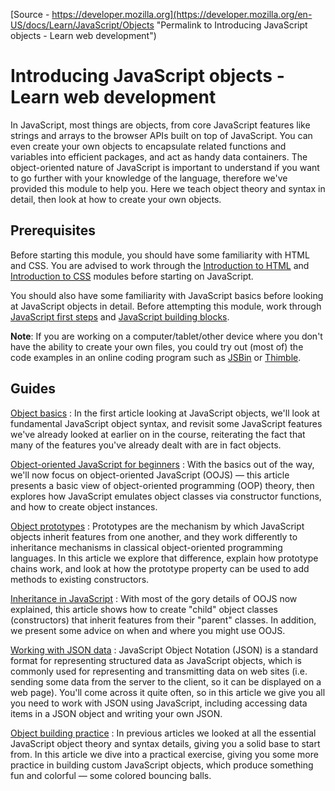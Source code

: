
[Source - https://developer.mozilla.org](https://developer.mozilla.org/en-US/docs/Learn/JavaScript/Objects "Permalink to Introducing JavaScript objects - Learn web development")

# Introducing JavaScript objects - Learn web development

In JavaScript, most things are objects, from core JavaScript features like strings and arrays to the browser APIs built on top of JavaScript. You can even create your own objects to encapsulate related functions and variables into efficient packages, and act as handy data containers. The object-oriented nature of JavaScript is important to understand if you want to go further with your knowledge of the language, therefore we've provided this module to help you. Here we teach object theory and syntax in detail, then look at how to create your own objects.

## Prerequisites

Before starting this module, you should have some familiarity with HTML and CSS. You are advised to work through the [Introduction to HTML][1] and [Introduction to CSS][2] modules before starting on JavaScript.

You should also have some familiarity with JavaScript basics before looking at JavaScript objects in detail. Before attempting this module, work through [JavaScript first steps][3] and [JavaScript building blocks][4].

**Note**: If you are working on a computer/tablet/other device where you don't have the ability to create your own files, you could try out (most of) the code examples in an online coding program such as [JSBin][5] or [Thimble][6].

## Guides

[Object basics][7]
: In the first article looking at JavaScript objects, we'll look at fundamental JavaScript object syntax, and revisit some JavaScript features we've already looked at earlier on in the course, reiterating the fact that many of the features you've already dealt with are in fact objects.

[Object-oriented JavaScript for beginners][8]
: With the basics out of the way, we'll now focus on object-oriented JavaScript (OOJS) — this article presents a basic view of object-oriented programming (OOP) theory, then explores how JavaScript emulates object classes via constructor functions, and how to create object instances.

[Object prototypes][9]
: Prototypes are the mechanism by which JavaScript objects inherit features from one another, and they work differently to inheritance mechanisms in classical object-oriented programming languages. In this article we explore that difference, explain how prototype chains work, and look at how the prototype property can be used to add methods to existing constructors.

[Inheritance in JavaScript][10]
: With most of the gory details of OOJS now explained, this article shows how to create "child" object classes (constructors) that inherit features from their "parent" classes. In addition, we present some advice on when and where you might use OOJS.

[Working with JSON data][11]
: JavaScript Object Notation (JSON) is a standard format for representing structured data as JavaScript objects, which is commonly used for representing and transmitting data on web sites (i.e. sending some data from the server to the client, so it can be displayed on a web page). You'll come across it quite often, so in this article we give you all you need to work with JSON using JavaScript, including accessing data items in a JSON object and writing your own JSON.

[Object building practice][12]
: In previous articles we looked at all the essential JavaScript object theory and syntax details, giving you a solid base to start from. In this article we dive into a practical exercise, giving you some more practice in building custom JavaScript objects, which produce something fun and colorful — some colored bouncing balls.


[1]: https://developer.mozilla.org/en-US/docs/Web/Guide/HTML/Introduction
[2]: https://developer.mozilla.org/en-US/docs/Learn/CSS/Introduction_to_CSS
[3]: https://developer.mozilla.org/en-US/docs/Learn/JavaScript/First_steps
[4]: https://developer.mozilla.org/en-US/docs/Learn/JavaScript/Building_blocks
[5]: http://jsbin.com/
[6]: https://thimble.mozilla.org/
[7]: https://developer.mozilla.org/en-US/docs/Learn/JavaScript/Objects/Basics
[8]: https://developer.mozilla.org/en-US/docs/Learn/JavaScript/Objects/Object-oriented_JS
[9]: https://developer.mozilla.org/en-US/docs/Learn/JavaScript/Objects/Object_prototypes
[10]: https://developer.mozilla.org/en-US/docs/Learn/JavaScript/Objects/Inheritance
[11]: https://developer.mozilla.org/en-US/docs/Learn/JavaScript/Objects/JSON
[12]: https://developer.mozilla.org/en-US/docs/Learn/JavaScript/Objects/Object_building_practice
[13]: https://developer.mozilla.org/en-US/docs/Learn/JavaScript/Objects/Adding_bouncing_balls_features

  